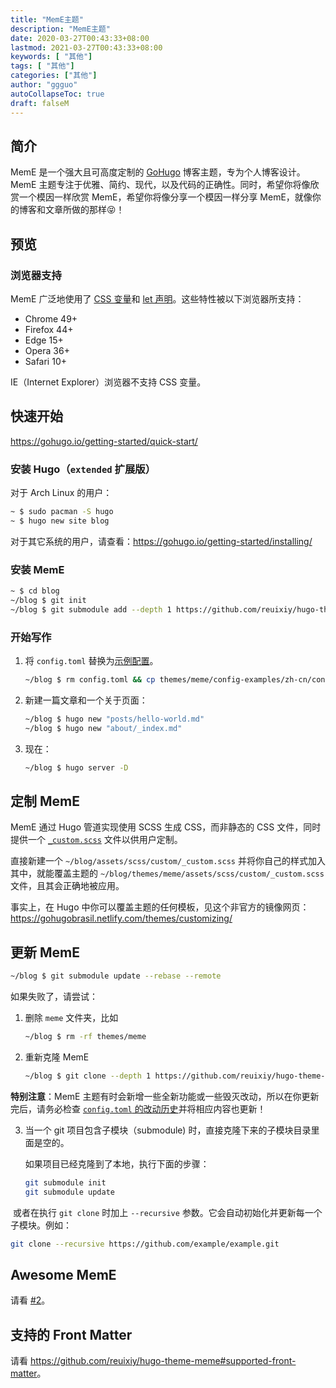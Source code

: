 ```yaml
---
title: "MemE主题"
description: "MemE主题"
date: 2020-03-27T00:43:33+08:00
lastmod: 2021-03-27T00:43:33+08:00
keywords: [ "其他"]
tags: [ "其他"]
categories: ["其他"]
author: "ggguo"
autoCollapseToc: true
draft: falseM 
---
```

## 简介

MemE 是一个强大且可高度定制的 [GoHugo](https://github.com/gohugoio/hugo) 博客主题，专为个人博客设计。MemE 主题专注于优雅、简约、现代，以及代码的正确性。同时，希望你将像欣赏一个模因一样欣赏 MemE，希望你将像分享一个模因一样分享 MemE，就像你的博客和文章所做的那样😝！

## 预览



### 浏览器支持

MemE 广泛地使用了 [CSS 变量](https://developer.mozilla.org/en-US/docs/Web/CSS/Using_CSS_custom_properties)和 [let 声明](https://developer.mozilla.org/en-US/docs/Web/JavaScript/Reference/Statements/let)。这些特性被以下浏览器所支持：

- Chrome 49+
- Firefox 44+
- Edge 15+
- Opera 36+
- Safari 10+

IE（Internet Explorer）浏览器不支持 CSS 变量。

## 快速开始

https://gohugo.io/getting-started/quick-start/

### 安装 Hugo（`extended` 扩展版）

对于 Arch Linux 的用户：

```sh
~ $ sudo pacman -S hugo
~ $ hugo new site blog
```

对于其它系统的用户，请查看：https://gohugo.io/getting-started/installing/

### 安装 MemE

```sh
~ $ cd blog
~/blog $ git init
~/blog $ git submodule add --depth 1 https://github.com/reuixiy/hugo-theme-meme.git themes/meme
```

### 开始写作

1. 将 `config.toml` 替换为[示例配置](https://github.com/reuixiy/hugo-theme-meme/blob/master/config-examples/zh-cn/config.toml)。

   ```sh
   ~/blog $ rm config.toml && cp themes/meme/config-examples/zh-cn/config.toml config.toml
   ```

2. 新建一篇文章和一个关于页面：

   ```sh
   ~/blog $ hugo new "posts/hello-world.md"
   ~/blog $ hugo new "about/_index.md"
   ```

3. 现在：

   ```sh
   ~/blog $ hugo server -D
   ```

## 定制 MemE

MemE 通过 Hugo 管道实现使用 SCSS 生成 CSS，而非静态的 CSS 文件，同时提供一个 [`_custom.scss`](https://github.com/reuixiy/hugo-theme-meme/blob/master/assets/scss/custom/_custom.scss) 文件以供用户定制。

直接新建一个 `~/blog/assets/scss/custom/_custom.scss` 并将你自己的样式加入其中，就能覆盖主题的 `~/blog/themes/meme/assets/scss/custom/_custom.scss` 文件，且其会正确地被应用。

事实上，在 Hugo 中你可以覆盖主题的任何模板，见这个非官方的镜像网页：<https://gohugobrasil.netlify.com/themes/customizing/>

## 更新 MemE

```sh
~/blog $ git submodule update --rebase --remote
```

如果失败了，请尝试：

1. 删除 `meme` 文件夹，比如

   ```sh
   ~/blog $ rm -rf themes/meme
   ```

2. 重新克隆 MemE

   ```sh
   ~/blog $ git clone --depth 1 https://github.com/reuixiy/hugo-theme-meme.git themes/meme
   ```

**特别注意**：MemE 主题有时会新增一些全新功能或一些毁灭改动，所以在你更新完后，请务必检查 [`config.toml` 的改动历史](https://github.com/reuixiy/hugo-theme-meme/commits/master/config-examples)并将相应内容也更新！


3. 当一个 git 项目包含子模块（submodule) 时，直接克隆下来的子模块目录里面是空的。
   
   如果项目已经克隆到了本地，执行下面的步骤：
   
   ```sh
   git submodule init
   git submodule update
   ```

​       或者在执行 `git clone` 时加上 `--recursive` 参数。它会自动初始化并更新每一个子模块。例如：

```  sh
git clone --recursive https://github.com/example/example.git
```
## Awesome MemE

请看 [#2](https://github.com/reuixiy/hugo-theme-meme/issues/2)。

## 支持的 Front Matter

请看 <https://github.com/reuixiy/hugo-theme-meme#supported-front-matter>。
